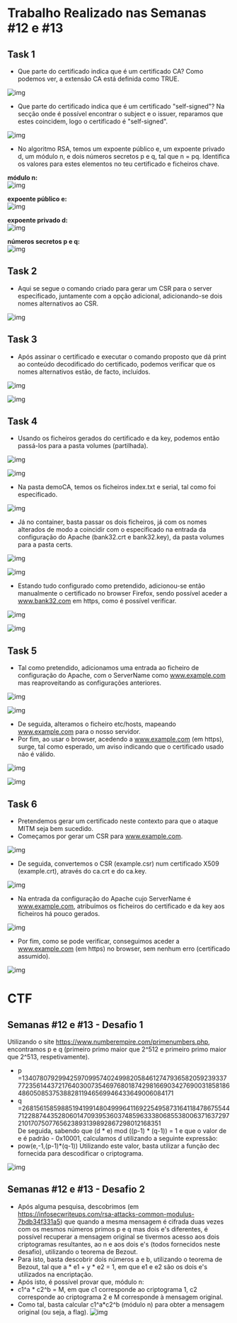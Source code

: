 # Trabalho Realizado nas Semanas #12 e #13

## Task 1  

- Que parte do certificado indica que é um certificado CA? Como podemos ver, a extensão CA está definida como TRUE.

![img](images/w12/1_a.png)

- Que parte do certificado indica que é um certificado "self-signed"? Na secção onde é possível encontrar o subject e o issuer, reparamos que estes coincidem, logo o certificado é "self-signed".

![img](images/w12/1_b.png)

- No algoritmo RSA, temos um expoente público e, um expoente privado d, um módulo n, e dois números secretos p e q, tal que n = pq. Identifica os valores para estes elementos no teu certificado e ficheiros chave.

**módulo n:**  
![img](images/w12/1_c.png)

**expoente público e:**  
![img](images/w12/1_d.png)

**expoente privado d:**  
![img](images/w12/1_e.png)

**números secretos p e q:**  
![img](images/w12/1_f.png)

## Task 2  

- Aqui se segue o comando criado para gerar um CSR para o server especificado, juntamente com a opção adicional, adicionando-se dois nomes alternativos ao CSR.

![img](images/w12/2.png)

## Task 3  

- Após assinar o certificado e executar o comando proposto que dá print ao conteúdo decodificado do certificado, podemos verificar que os nomes alternativos estão, de facto, incluídos.

![img](images/w12/3_a.png)

![img](images/w12/3_b.png)

## Task 4  

- Usando os ficheiros gerados do certificado e da key, podemos então passá-los para a pasta volumes (partilhada).

![img](images/w12/4c.png)

![img](images/w12/4d.png)

- Na pasta demoCA, temos os ficheiros index.txt e serial, tal como foi especificado.

![img](images/w12/4e.png)

- Já no container, basta passar os dois ficheiros, já com os nomes alterados de modo a coincidir com o especificado na entrada da configuração do Apache (bank32.crt e bank32.key), da pasta volumes para a pasta certs.

![img](images/w12/4g.png)

![img](images/w12/4h.png)

- Estando tudo configurado como pretendido, adicionou-se então manualmente o certificado no browser Firefox, sendo possível aceder a www.bank32.com em https, como é possível verificar.

![img](images/w12/4b.png)

![img](images/w12/4a.png)

## Task 5  

- Tal como pretendido, adicionamos uma entrada ao ficheiro de configuração do Apache, com o ServerName como www.example.com mas reaproveitando as configurações anteriores.

![img](images/w12/5b.png)

![img](images/w12/5a.png)

- De seguida, alteramos o ficheiro etc/hosts, mapeando www.example.com para o nosso servidor.
- Por fim, ao usar o browser, acedendo a www.example.com (em https), surge, tal como esperado, um aviso indicando que o certificado usado não é válido.

![img](images/w12/5c.png)

![img](images/w12/5d.png)

## Task 6  

- Pretendemos gerar um certificado neste contexto para que o ataque MITM seja bem sucedido.
- Começamos por gerar um CSR para www.example.com.

![img](images/w12/6b.png)

- De seguida, convertemos o CSR (example.csr) num certificado X509 (example.crt), através do ca.crt e do ca.key.

![img](images/w12/6c.png)

- Na entrada da configuração do Apache cujo ServerName é www.example.com, atribuímos os ficheiros do certificado e da key aos ficheiros há pouco gerados.

![img](images/w12/6a.png)

- Por fim, como se pode verificar, conseguimos aceder a www.example.com (em https) no browser, sem nenhum erro (certificado assumido).

![img](images/w12/6d.png)

# CTF

## Semanas #12 e #13 - Desafio 1
Utilizando o site https://www.numberempire.com/primenumbers.php, encontramos p e q (primeiro primo maior que 2^512 e primeiro primo maior que 2^513, respetivamente).
- p =13407807929942597099574024998205846127479365820592393377723561443721764030073546976801874298166903427690031858186486050853753882811946569946433649006084171
- q =26815615859885194199148049996411692254958731641184786755447122887443528060147093953603748596333806855380063716372972101707507765623893139892867298012168351 <br>
 De seguida, sabendo que (d * e) mod ((p-1) * (q-1)) = 1 e que o valor de e é padrão - 0x10001, calculamos d utilizando a seguinte expressão:
- pow(e,-1,(p-1)*(q-1))
Utilizando este valor, basta utilizar a função dec fornecida para descodificar o criptograma.

![img](images/w12/desafio1_a.png)

## Semanas #12 e #13 - Desafio 2
- Após alguma pesquisa, descobrimos (em https://infosecwriteups.com/rsa-attacks-common-modulus-7bdb34f331a5) que quando a mesma mensagem é cifrada duas vezes com os mesmos números primos p e q mas dois e's diferentes, é possível recuperar a mensagem original se tivermos acesso aos dois criptogramas resultantes, ao n e aos dois e's (todos fornecidos neste desafio), utilizando o teorema de Bezout.
- Para isto, basta descobrir dois números a e b, utilizando o teorema de Bezout, tal que a * e1 + y * e2 = 1, em que e1 e e2 são os dois e's utilizados na encriptação.
- Após isto, é possível provar que, módulo n:
- c1^a * c2^b = M, em que c1 corresponde ao criptograma 1, c2 corresponde ao criptograma 2 e M corresponde à mensagem original.
- Como tal, basta calcular c1^a*c2^b (módulo n) para obter a mensagem original (ou seja, a flag).
![img](images/w12/desafio2_a.png)
